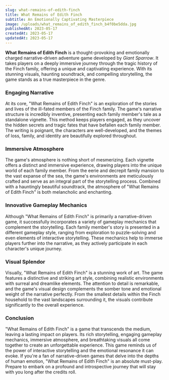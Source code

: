 ```yaml
---
slug: what-remains-of-edith-finch
title: What Remains of Edith Finch
subtitle: An Emotionally Captivating Masterpiece
image: /uploads/what_remains_of_edith_finch_b4f0be5dda.jpg
publishedAt: 2023-05-17
createdAt: 2023-05-17
updatedAt: 2023-05-17
---
```


__What Remains of Edith Finch__ is a thought-provoking and emotionally charged narrative-driven adventure game developed by _Giant Sparrow_. It takes players on a deeply immersive journey through the tragic history of the Finch family, offering a unique and captivating experience. With its stunning visuals, haunting soundtrack, and compelling storytelling, the game stands as a true masterpiece in the genre.

### Engaging Narrative
At its core, "What Remains of Edith Finch" is an exploration of the stories and lives of the ill-fated members of the Finch family. The game's narrative structure is incredibly inventive, presenting each family member's tale as a standalone vignette. This method keeps players engaged, as they uncover the hidden secrets and tragic fates that have befallen each family member. The writing is poignant, the characters are well-developed, and the themes of loss, family, and identity are beautifully explored throughout.

### Immersive Atmosphere
The game's atmosphere is nothing short of mesmerizing. Each vignette offers a distinct and immersive experience, drawing players into the unique world of each family member. From the eerie and decrepit family mansion to the vast expanse of the sea, the game's environments are meticulously crafted and serve as an integral part of the storytelling process. Combined with a hauntingly beautiful soundtrack, the atmosphere of "What Remains of Edith Finch" is both melancholic and enchanting.

### Innovative Gameplay Mechanics
Although "What Remains of Edith Finch" is primarily a narrative-driven game, it successfully incorporates a variety of gameplay mechanics that complement the storytelling. Each family member's story is presented in a different gameplay style, ranging from exploration to puzzle-solving and even elements of interactive storytelling. These mechanics help to immerse players further into the narrative, as they actively participate in each character's unique journey.

### Visual Splendor
Visually, "What Remains of Edith Finch" is a stunning work of art. The game features a distinctive and striking art style, combining realistic environments with surreal and dreamlike elements. The attention to detail is remarkable, and the game's visual design complements the somber tone and emotional weight of the narrative perfectly. From the smallest details within the Finch household to the vast landscapes surrounding it, the visuals contribute significantly to the overall experience.

### Conclusion
"What Remains of Edith Finch" is a game that transcends the medium, leaving a lasting impact on players. Its rich storytelling, engaging gameplay mechanics, immersive atmosphere, and breathtaking visuals all come together to create an unforgettable experience. This game reminds us of the power of interactive storytelling and the emotional resonance it can evoke. If you're a fan of narrative-driven games that delve into the depths of human emotion, "What Remains of Edith Finch" is an absolute must-play. Prepare to embark on a profound and introspective journey that will stay with you long after the credits roll.
